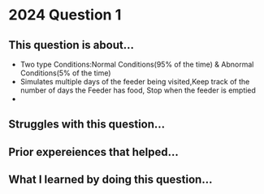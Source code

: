 # 2024 Question 1

## This question is about...
- Two type Conditions:Normal Conditions(95% of the time) & Abnormal Conditions(5% of the time)
- Simulates multiple days of the feeder being visited,Keep track of the number of days the Feeder has food, Stop when the feeder is emptied
- 


## Struggles with this question...



## Prior expereiences that helped...



## What I learned by doing this question...
